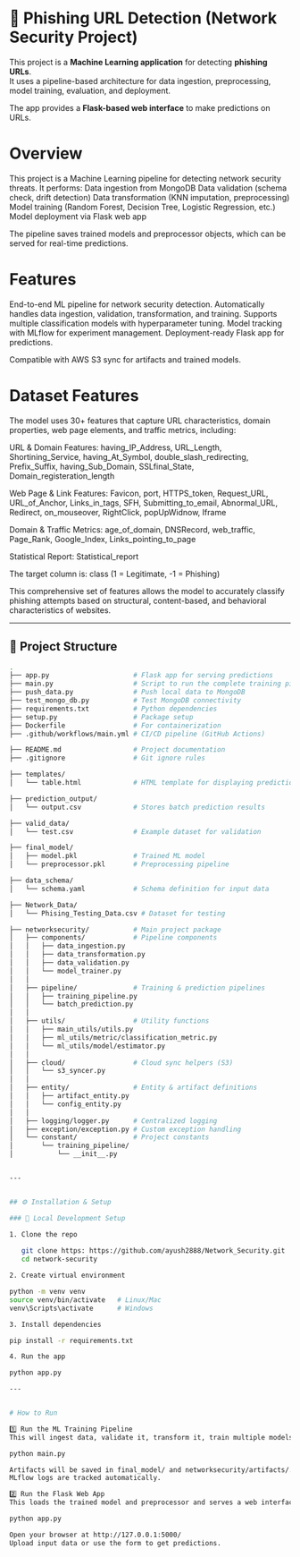 # 🚀 Phishing URL Detection (Network Security Project)

This project is a **Machine Learning application** for detecting **phishing URLs**.  
It uses a pipeline-based architecture for data ingestion, preprocessing, model training, evaluation, and deployment.  

The app provides a **Flask-based web interface** to make predictions on URLs.  

# Overview

This project is a Machine Learning pipeline for detecting network security threats. It performs:
Data ingestion from MongoDB
Data validation (schema check, drift detection)
Data transformation (KNN imputation, preprocessing)
Model training (Random Forest, Decision Tree, Logistic Regression, etc.)
Model deployment via Flask web app

The pipeline saves trained models and preprocessor objects, which can be served for real-time predictions.

# Features

End-to-end ML pipeline for network security detection.
Automatically handles data ingestion, validation, transformation, and training.
Supports multiple classification models with hyperparameter tuning.
Model tracking with MLflow for experiment management.
Deployment-ready Flask app for predictions.

Compatible with AWS S3 sync for artifacts and trained models.

# Dataset Features

The model uses 30+ features that capture URL characteristics, domain properties, web page elements, and traffic metrics, including:

URL & Domain Features:
having_IP_Address, URL_Length, Shortining_Service, having_At_Symbol, double_slash_redirecting, Prefix_Suffix, having_Sub_Domain, SSLfinal_State, Domain_registeration_length

Web Page & Link Features:
Favicon, port, HTTPS_token, Request_URL, URL_of_Anchor, Links_in_tags, SFH, Submitting_to_email, Abnormal_URL, Redirect, on_mouseover, RightClick, popUpWidnow, Iframe

Domain & Traffic Metrics:
age_of_domain, DNSRecord, web_traffic, Page_Rank, Google_Index, Links_pointing_to_page

Statistical Report:
Statistical_report

The target column is:
class (1 = Legitimate, -1 = Phishing)

This comprehensive set of features allows the model to accurately classify phishing attempts based on structural, content-based, and behavioral characteristics of websites.

---

## 📂 Project Structure

```bash
.
├── app.py                     # Flask app for serving predictions
├── main.py                    # Script to run the complete training pipeline
├── push_data.py               # Push local data to MongoDB
├── test_mongo_db.py           # Test MongoDB connectivity
├── requirements.txt           # Python dependencies
├── setup.py                   # Package setup
├── Dockerfile                 # For containerization
├── .github/workflows/main.yml # CI/CD pipeline (GitHub Actions)

├── README.md                  # Project documentation
├── .gitignore                 # Git ignore rules

├── templates/
│   └── table.html             # HTML template for displaying prediction results

├── prediction_output/
│   └── output.csv             # Stores batch prediction results

├── valid_data/
│   └── test.csv               # Example dataset for validation

├── final_model/
│   ├── model.pkl              # Trained ML model
│   └── preprocessor.pkl       # Preprocessing pipeline

├── data_schema/
│   └── schema.yaml            # Schema definition for input data

├── Network_Data/
│   └── Phising_Testing_Data.csv # Dataset for testing

├── networksecurity/           # Main project package
│   ├── components/            # Pipeline components
│   │   ├── data_ingestion.py
│   │   ├── data_transformation.py
│   │   ├── data_validation.py
│   │   └── model_trainer.py
│   │
│   ├── pipeline/              # Training & prediction pipelines
│   │   ├── training_pipeline.py
│   │   └── batch_prediction.py
│   │
│   ├── utils/                 # Utility functions
│   │   ├── main_utils/utils.py
│   │   ├── ml_utils/metric/classification_metric.py
│   │   └── ml_utils/model/estimator.py
│   │
│   ├── cloud/                 # Cloud sync helpers (S3)
│   │   └── s3_syncer.py
│   │
│   ├── entity/                # Entity & artifact definitions
│   │   ├── artifact_entity.py
│   │   └── config_entity.py
│   │
│   ├── logging/logger.py      # Centralized logging
│   ├── exception/exception.py # Custom exception handling
│   └── constant/              # Project constants
│       └── training_pipeline/
│           └── __init__.py


---


## ⚙️ Installation & Setup

### 🔹 Local Development Setup

1. Clone the repo
   
   git clone https: https://github.com/ayush2888/Network_Security.git
   cd network-security

2. Create virtual environment

python -m venv venv
source venv/bin/activate   # Linux/Mac
venv\Scripts\activate      # Windows

3. Install dependencies

pip install -r requirements.txt

4. Run the app

python app.py

---


# How to Run

1️⃣ Run the ML Training Pipeline
This will ingest data, validate it, transform it, train multiple models, and save the best model.

python main.py

Artifacts will be saved in final_model/ and networksecurity/artifacts/.
MLflow logs are tracked automatically.

2️⃣ Run the Flask Web App
This loads the trained model and preprocessor and serves a web interface for prediction.

python app.py

Open your browser at http://127.0.0.1:5000/
Upload input data or use the form to get predictions.

